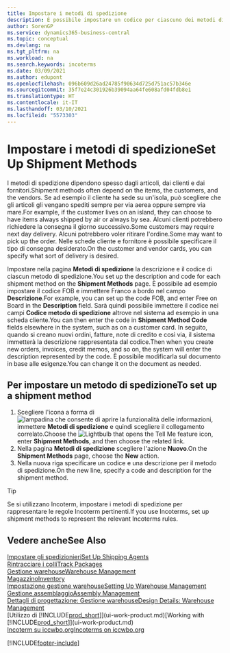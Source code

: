 ```yaml
---
title: Impostare i metodi di spedizione
description: È possibile impostare un codice per ciascuno dei metodi di spedizione offerti e immettere informazioni relative a ognuno di essi.
author: SorenGP
ms.service: dynamics365-business-central
ms.topic: conceptual
ms.devlang: na
ms.tgt_pltfrm: na
ms.workload: na
ms.search.keywords: incoterms
ms.date: 03/09/2021
ms.author: edupont
ms.openlocfilehash: 096b609d26ad24785f90634d725d751ac57b346e
ms.sourcegitcommit: 35f7e24c301926b39094aa64fe608afd04fdb8e1
ms.translationtype: HT
ms.contentlocale: it-IT
ms.lasthandoff: 03/10/2021
ms.locfileid: "5573303"
---
```

# <a name="set-up-shipment-methods"></a><span data-ttu-id="fedcf-103">Impostare i metodi di spedizione</span><span class="sxs-lookup"><span data-stu-id="fedcf-103">Set Up Shipment Methods</span></span>

<span data-ttu-id="fedcf-104">I metodi di spedizione dipendono spesso dagli articoli, dai clienti e dai fornitori.</span><span class="sxs-lookup"><span data-stu-id="fedcf-104">Shipment methods often depend on the items, the customers, and the vendors.</span></span> <span data-ttu-id="fedcf-105">Se ad esempio il cliente ha sede su un'isola, può scegliere che gli articoli gli vengano spediti sempre per via aerea oppure sempre via mare.</span><span class="sxs-lookup"><span data-stu-id="fedcf-105">For example, if the customer lives on an island, they can choose to have items always shipped by air or always by sea.</span></span> <span data-ttu-id="fedcf-106">Alcuni clienti potrebbero richiedere la consegna il giorno successivo.</span><span class="sxs-lookup"><span data-stu-id="fedcf-106">Some customers may require next day delivery.</span></span> <span data-ttu-id="fedcf-107">Alcuni potrebbero voler ritirare l'ordine.</span><span class="sxs-lookup"><span data-stu-id="fedcf-107">Some may want to pick up the order.</span></span> <span data-ttu-id="fedcf-108">Nelle schede cliente e fornitore è possibile specificare il tipo di consegna desiderato.</span><span class="sxs-lookup"><span data-stu-id="fedcf-108">On the customer and vendor cards, you can specify what sort of delivery is desired.</span></span>

<span data-ttu-id="fedcf-109">Impostare nella pagina **Metodi di spedizione** la descrizione e il codice di ciascun metodo di spedizione.</span><span class="sxs-lookup"><span data-stu-id="fedcf-109">You set up the description and code for each shipment method on the **Shipment Methods** page.</span></span> <span data-ttu-id="fedcf-110">È possibile ad esempio impostare il codice FOB e immettere Franco a bordo nel campo **Descrizione**.</span><span class="sxs-lookup"><span data-stu-id="fedcf-110">For example, you can set up the code FOB, and enter Free on Board in the **Description** field.</span></span> <span data-ttu-id="fedcf-111">Sarà quindi possibile immettere il codice nei campi **Codice metodo di spedizione** altrove nel sistema ad esempio in una scheda cliente.</span><span class="sxs-lookup"><span data-stu-id="fedcf-111">You can then enter the code in **Shipment Method Code** fields elsewhere in the system, such as on a customer card.</span></span> <span data-ttu-id="fedcf-112">In seguito, quando si creano nuovi ordini, fatture, note di credito e così via, il sistema immetterà la descrizione rappresentata dal codice.</span><span class="sxs-lookup"><span data-stu-id="fedcf-112">Then when you create new orders, invoices, credit memos, and so on, the system will enter the description represented by the code.</span></span> <span data-ttu-id="fedcf-113">È possibile modificarla sul documento in base alle esigenze.</span><span class="sxs-lookup"><span data-stu-id="fedcf-113">You can change it on the document as needed.</span></span>

## <a name="to-set-up-a-shipment-method"></a><span data-ttu-id="fedcf-114">Per impostare un metodo di spedizione</span><span class="sxs-lookup"><span data-stu-id="fedcf-114">To set up a shipment method</span></span>

1. <span data-ttu-id="fedcf-115">Scegliere l'icona a forma di ![lampadina che consente di aprire la funzionalità delle informazioni](media/ui-search/search_small.png "Informazioni sull'operazione che si desidera eseguire"), immettere **Metodi di spedizione** e quindi scegliere il collegamento correlato.</span><span class="sxs-lookup"><span data-stu-id="fedcf-115">Choose the ![Lightbulb that opens the Tell Me feature](media/ui-search/search_small.png "Tell me what you want to do") icon, enter **Shipment Methods**, and then choose the related link.</span></span>
2. <span data-ttu-id="fedcf-116">Nella pagina **Metodi di spedizione** scegliere l'azione **Nuovo**.</span><span class="sxs-lookup"><span data-stu-id="fedcf-116">On the **Shipment Methods** page, choose the **New** action.</span></span>
3. <span data-ttu-id="fedcf-117">Nella nuova riga specificare un codice e una descrizione per il metodo di spedizione.</span><span class="sxs-lookup"><span data-stu-id="fedcf-117">On the new line, specify a code and description for the shipment method.</span></span>

> [!TIP]
> <span data-ttu-id="fedcf-118">Se si utilizzano Incoterm, impostare i metodi di spedizione per rappresentare le regole Incoterm pertinenti.</span><span class="sxs-lookup"><span data-stu-id="fedcf-118">If you use Incoterms, set up shipment methods to represent the relevant Incoterms rules.</span></span>  

## <a name="see-also"></a><span data-ttu-id="fedcf-119">Vedere anche</span><span class="sxs-lookup"><span data-stu-id="fedcf-119">See Also</span></span>

[<span data-ttu-id="fedcf-120">Impostare gli spedizionieri</span><span class="sxs-lookup"><span data-stu-id="fedcf-120">Set Up Shipping Agents</span></span>](sales-how-to-set-up-shipping-agents.md)  
[<span data-ttu-id="fedcf-121">Rintracciare i colli</span><span class="sxs-lookup"><span data-stu-id="fedcf-121">Track Packages</span></span>](sales-how-track-packages.md)  
[<span data-ttu-id="fedcf-122">Gestione warehouse</span><span class="sxs-lookup"><span data-stu-id="fedcf-122">Warehouse Management</span></span>](warehouse-manage-warehouse.md)  
[<span data-ttu-id="fedcf-123">Magazzino</span><span class="sxs-lookup"><span data-stu-id="fedcf-123">Inventory</span></span>](inventory-manage-inventory.md)  
[<span data-ttu-id="fedcf-124">Impostazione gestione warehouse</span><span class="sxs-lookup"><span data-stu-id="fedcf-124">Setting Up Warehouse Management</span></span>](warehouse-setup-warehouse.md)  
[<span data-ttu-id="fedcf-125">Gestione assemblaggio</span><span class="sxs-lookup"><span data-stu-id="fedcf-125">Assembly Management</span></span>](assembly-assemble-items.md)  
[<span data-ttu-id="fedcf-126">Dettagli di progettazione: Gestione warehouse</span><span class="sxs-lookup"><span data-stu-id="fedcf-126">Design Details: Warehouse Management</span></span>](design-details-warehouse-management.md)  
<span data-ttu-id="fedcf-127">[Utilizzo di [!INCLUDE[prod_short](includes/prod_short.md)]](ui-work-product.md)</span><span class="sxs-lookup"><span data-stu-id="fedcf-127">[Working with [!INCLUDE[prod_short](includes/prod_short.md)]](ui-work-product.md)</span></span>  
[<span data-ttu-id="fedcf-128">Incoterm su iccwbo.org</span><span class="sxs-lookup"><span data-stu-id="fedcf-128">Incoterms on iccwbo.org</span></span>](https://iccwbo.org/resources-for-business/incoterms-rules)  

[!INCLUDE[footer-include](includes/footer-banner.md)]